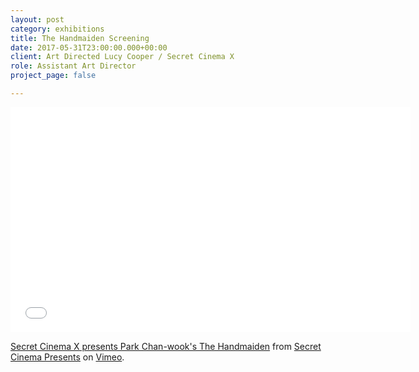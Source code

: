 ```yaml
---
layout: post
category: exhibitions
title: The Handmaiden Screening
date: 2017-05-31T23:00:00.000+00:00
client: Art Directed Lucy Cooper / Secret Cinema X
role: Assistant Art Director
project_page: false

---
```

<iframe src="[https://player.vimeo.com/video/213272145](https://player.vimeo.com/video/213272145 "https://player.vimeo.com/video/213272145")" width="640" height="360" frameborder="0" allow="autoplay; fullscreen" allowfullscreen></iframe>

<p><a href="[https://vimeo.com/213272145](https://vimeo.com/213272145 "https://vimeo.com/213272145")">Secret Cinema X presents Park Chan-wook&#039;s The Handmaiden</a> from <a href="[https://vimeo.com/secretcinemapresents](https://vimeo.com/secretcinemapresents "https://vimeo.com/secretcinemapresents")">Secret Cinema Presents</a> on <a href="[https://vimeo.com](https://vimeo.com "https://vimeo.com")">Vimeo</a>.</p>